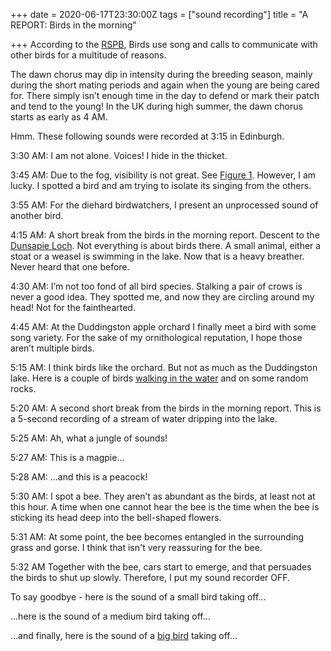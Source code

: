+++
date = 2020-06-17T23:30:00Z
tags = ["sound recording"]
title = "A REPORT: Birds in the morning"

+++
According to the [RSPB]( "https://ww2.rspb.org.uk/birds-and-wildlife/bird-and-wildlife-guides/ask-an-expert/previous/morningsong.aspx"), Birds use song and calls to communicate with other birds for a multitude of reasons.

The dawn chorus may dip in intensity during the breeding season, mainly during the short mating periods and again when the young are being cared for. There simply isn’t enough time in the day to defend or mark their patch and tend to the young! In the UK during high summer, the dawn chorus starts as early as 4 AM.

Hmm. These following sounds were recorded at 3:15 in Edinburgh.

3:30 AM: I am not alone. Voices! I hide in the thicket.

3:45 AM: Due to the fog, visibility is not great. See [Figure 1](https://drive.google.com/uc?id=1qTb00XxORqB5DxGzHtglGjDQgHVBvLhe "Figure 1"). However, I am lucky. I spotted a bird and am trying to isolate its singing from the others.



3:55 AM: For the diehard birdwatchers, I present an unprocessed sound of another bird.

4:15 AM: A short break from the birds in the morning report. Descent to the [Dunsapie Loch](https://drive.google.com/uc?id=1b46RePHjxg5yS0-FPK2UYITrpr75_DK3 "Dunsapie Loch"). Not everything is about birds there. A small animal, either a stoat or a weasel is swimming in the lake. Now that is a heavy breather. Never heard that one before.

4:30 AM: I’m not too fond of all bird species. Stalking a pair of crows is never a good idea. They spotted me, and now they are circling around my head! Not for the fainthearted.

4:45 AM: At the Duddingston apple orchard I finally meet a bird with some song variety. For the sake of my ornithological reputation, I hope those aren’t multiple birds.

5:15 AM: I think birds like the orchard. But not as much as the Duddingston lake. Here is a couple of birds [walking in the water](https://drive.google.com/uc?id=1UpBS-jf7ZJ7V8nE5i2bjrkbLOuywZpW5 "walking in the water") and on some random rocks.

5:20 AM: A second short break from the birds in the morning report. This is a 5-second recording of a stream of water dripping into the lake.

5:25 AM: Ah, what a jungle of sounds!

5:27 AM: This is a magpie…

5:28 AM: …and this is a peacock!

5:30 AM: I spot a bee. They aren’t as abundant as the birds, at least not at this hour. A time when one cannot hear the bee is the time when the bee is sticking its head deep into the bell-shaped flowers.

5:31 AM: At some point, the bee becomes entangled in the surrounding grass and gorse. I think that isn't very reassuring for the bee.

5:32 AM Together with the bee, cars start to emerge, and that persuades the birds to shut up slowly. Therefore, I put my sound recorder OFF.

To say goodbye - here is the sound of a small bird taking off…

…here is the sound of a medium bird taking off…

…and finally, here is the sound of a [big bird](https://drive.google.com/uc?id=1Sd0KEokMbJ1vasNcZmNItNImabbjdbht "big bird")  taking off…

